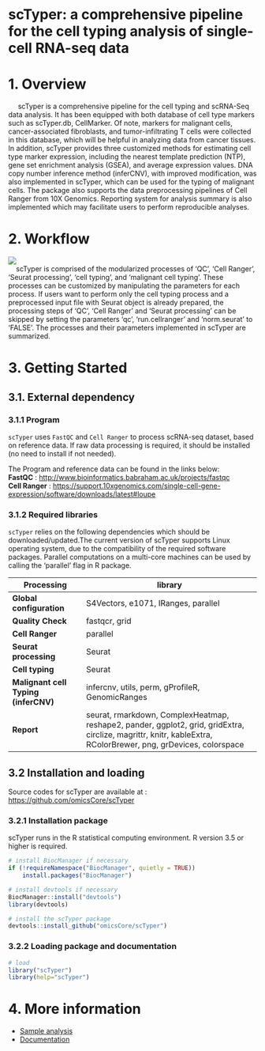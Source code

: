 
# scTyper: a comprehensive pipeline for the cell typing analysis of single-cell RNA-seq data


# 1. Overview 
&nbsp;&nbsp;&nbsp;&nbsp; scTyper is a comprehensive pipeline for the cell typing and scRNA-Seq data analysis. It has been equipped with both database of cell type markers such as scTyper.db, CellMarker. Of note, markers for malignant cells, cancer-associated fibroblasts, and tumor-infiltrating T cells were collected in this database, which will be helpful in analyzing data from cancer tissues. In addition, scTyper provides three customized methods for estimating cell type marker expression, including the nearest template prediction (NTP), gene set enrichment analysis (GSEA), and average expression values. DNA copy number inference method (inferCNV), with improved modification, was also implemented in scTyper, which can be used for the typing of malignant cells. The package also supports the data preprocessing pipelines of Cell Ranger from 10X Genomics. Reporting system for analysis summary is also implemented which may facilitate users to perform reproducible analyses.  

# 2. Workflow

![](https://user-images.githubusercontent.com/36435306/84363831-3cec7000-ac0a-11ea-802d-41de1b953835.png)
</br>
&nbsp;&nbsp;&nbsp;&nbsp;scTyper is comprised of the modularized processes of ‘QC’, ‘Cell Ranger’, ‘Seurat processing’, ‘cell typing’, and ‘malignant cell typing’. These processes can be customized by manipulating the parameters for each process. If users want to perform only the cell typing process and a preprocessed input file with Seurat object is already prepared, the processing steps of ‘QC’, ‘Cell Ranger’ and ‘Seurat processing’ can be skipped by setting the parameters ‘qc’, ‘run.cellranger’ and ‘norm.seurat’ to ‘FALSE’. The processes and their parameters implemented in scTyper are summarized.

# 3. Getting Started 

## 3.1. External dependency

### 3.1.1 Program

`scTyper` uses `FastQC` and `Cell Ranger` to process scRNA-seq dataset, based on reference data.
If raw data processing is required, it should be installed (no need to install if not needed).

The Program and reference data can be found in the links below: </br>
**FastQC** : http://www.bioinformatics.babraham.ac.uk/projects/fastqc  </br>
**Cell Ranger** : https://support.10xgenomics.com/single-cell-gene-expression/software/downloads/latest#loupe 


### 3.1.2 Required libraries

`scTyper` relies on the following dependencies which should be downloaded/updated.The current version of scTyper supports Linux operating system, due to the compatibility of the required software packages. Parallel computations on a multi-core machines can be used by calling the ‘parallel’ flag in R package.


| Processing                  | library                   | 
|----------------------------|--------------------|
|  **Global configuration** | S4Vectors, e1071, IRanges, parallel |
|  **Quality Check** | fastqcr, grid |
|  **Cell Ranger** | parallel |
|  **Seurat processing** | Seurat |
|  **Cell typing** | Seurat |
|  **Malignant cell Typing (inferCNV)** | infercnv, utils, perm, gProfileR, GenomicRanges  |
|  **Report** | seurat, rmarkdown, ComplexHeatmap, reshape2, pander, ggplot2, grid, gridExtra, circlize, magrittr, knitr, kableExtra, RColorBrewer, png, grDevices, colorspace |


## 3.2 Installation and loading
Source codes for scTyper are available at : https://github.com/omicsCore/scTyper

### 3.2.1 Installation package
scTyper runs in the R statistical computing environment. R version 3.5 or higher is required.

```r
# install BiocManager if necessary
if (!requireNamespace("BiocManager", quietly = TRUE))
    install.packages("BiocManager")

# install devtools if necessary
BiocManager::install("devtools")
library(devtools)

# install the scTyper package
devtools::install_github("omicsCore/scTyper")
```

### 3.2.2 Loading package and documentation


```r
# load
library("scTyper") 
library(help="scTyper")
```

# 4. More information

- [Sample analysis](http://htmlpreview.github.io/?https://github.com/omicsCore/scTyper/blob/master/vignettes/Sample_analysis.html)
- [Documentation](https://github.com/omicsCore/scTyper/files/4763971/scTyper_reference_manual.pdf)

